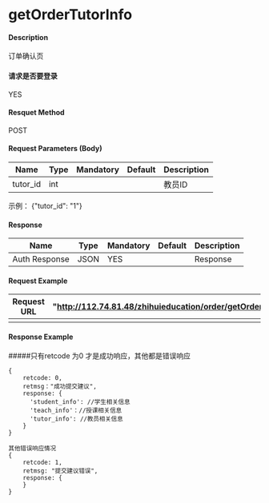 # getOrderTutorInfo
#### Description
订单确认页


#### 请求是否要登录
YES

#### Resquet Method
POST 



#### Request Parameters (Body)

| Name | Type | Mandatory | Default | Description |
| -- | -- | -- | -- | -- |
| tutor_id    | int |  |  | 教员ID |
示例： 
{"tutor_id": "1"}

#### Response
| Name | Type | Mandatory | Default | Description |
| -- | -- | -- | -- | -- |
| Auth Response | JSON | YES| | Response |


#### Request Example

|Request URL | "http://112.74.81.48/zhihuieducation/order/getOrderTutorInfo" |
| --| -- |
| | |

#### Response Example


#####只有retcode 为0 才是成功响应，其他都是错误响应
```
{
    retcode: 0, 
    retmsg："成功提交建议",
    response: {
      'student_info': //学生相关信息
      'teach_info'：//授课相关信息
      'tutor_info': //教员相关信息
    }
}

其他错误响应情况
{
    retcode: 1, 
    retmsg: "提交建议错误",
    response: {
    }
}

```





